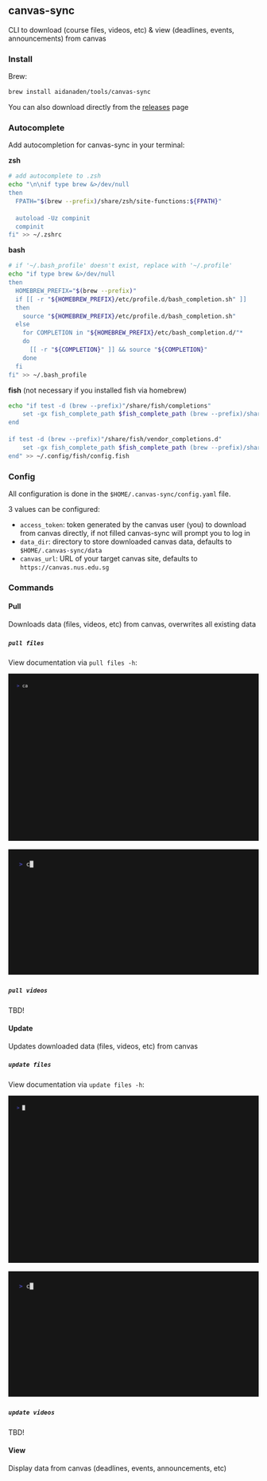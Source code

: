 ## canvas-sync

CLI to download (course files, videos, etc) & view (deadlines, events, announcements) from canvas

### Install

Brew:

```bash
brew install aidanaden/tools/canvas-sync
```

You can also download directly from the [releases](https://github.com/aidanaden/canvas-sync/releases) page

### Autocomplete

Add autocompletion for canvas-sync in your terminal:

**zsh**

```bash
# add autocomplete to .zsh
echo "\n\nif type brew &>/dev/null
then
  FPATH="$(brew --prefix)/share/zsh/site-functions:${FPATH}"

  autoload -Uz compinit
  compinit
fi" >> ~/.zshrc
```

**bash**

```bash
# if '~/.bash_profile' doesn't exist, replace with '~/.profile' 
echo "if type brew &>/dev/null
then
  HOMEBREW_PREFIX="$(brew --prefix)"
  if [[ -r "${HOMEBREW_PREFIX}/etc/profile.d/bash_completion.sh" ]]
  then
    source "${HOMEBREW_PREFIX}/etc/profile.d/bash_completion.sh"
  else
    for COMPLETION in "${HOMEBREW_PREFIX}/etc/bash_completion.d/"*
    do
      [[ -r "${COMPLETION}" ]] && source "${COMPLETION}"
    done
  fi
fi" >> ~/.bash_profile
```

**fish** (not necessary if you installed fish via homebrew)

```bash
echo "if test -d (brew --prefix)"/share/fish/completions"
    set -gx fish_complete_path $fish_complete_path (brew --prefix)/share/fish/completions
end

if test -d (brew --prefix)"/share/fish/vendor_completions.d"
    set -gx fish_complete_path $fish_complete_path (brew --prefix)/share/fish/vendor_completions.d
end" >> ~/.config/fish/config.fish
```

### Config

All configuration is done in the `$HOME/.canvas-sync/config.yaml` file.

3 values can be configured:

- `access_token`: token generated by the canvas user (you) to download from canvas directly, if not filled canvas-sync will prompt you to log in
- `data_dir`: directory to store downloaded canvas data, defaults to `$HOME/.canvas-sync/data`  
- `canvas_url`: URL of your target canvas site, defaults to `https://canvas.nus.edu.sg`

### Commands

#### Pull

Downloads data (files, videos, etc) from canvas, overwrites all existing data

##### `pull files`

View documentation via `pull files -h`:

![pull files help](examples/pull_files_help.gif)

![pull files demo](examples/pull_files_all.gif)

##### `pull videos`

TBD!

#### Update

Updates downloaded data (files, videos, etc) from canvas

##### `update files`

View documentation via `update files -h`:

![update files help](examples/update_files_help.gif)

![update files demo](examples/update_files_all.gif)

##### `update videos`

TBD!

#### View

Display data from canvas (deadlines, events, announcements, etc)
